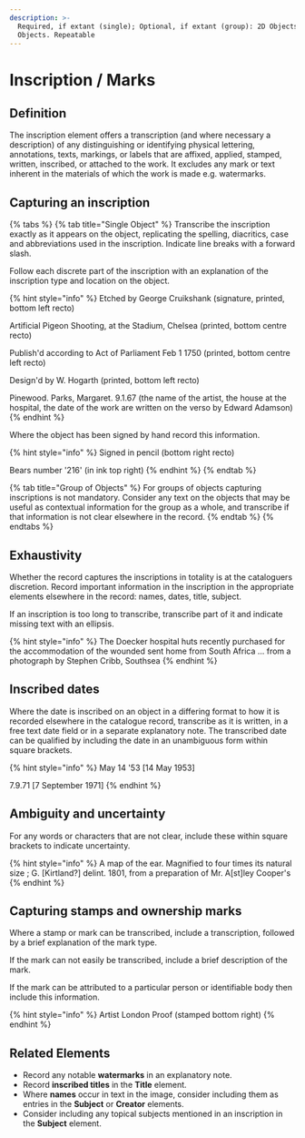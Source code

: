 ```yaml
---
description: >-
  Required, if extant (single); Optional, if extant (group): 2D Objects, 3D
  Objects. Repeatable
---
```


# Inscription / Marks

## Definition

The inscription element offers a transcription (and where necessary a description) of any distinguishing or identifying physical lettering, annotations, texts, markings, or labels that are affixed, applied, stamped, written, inscribed, or attached to the work. It excludes any mark or text inherent in the materials of which the work is made e.g. watermarks.

## Capturing an inscription

{% tabs %}
{% tab title="Single Object" %}
Transcribe the inscription exactly as it appears on the object, replicating the spelling, diacritics, case and abbreviations used in the inscription. Indicate line breaks with a forward slash.

Follow each discrete part of the inscription with an explanation of the inscription type and location on the object.

{% hint style="info" %}
Etched by George Cruikshank (signature, printed, bottom left recto)

Artificial Pigeon Shooting, at the Stadium, Chelsea (printed, bottom centre recto)

Publish'd according to Act of Parliament Feb 1 1750 (printed, bottom centre left recto)

Design'd by W. Hogarth (printed, bottom left recto)&#x20;

Pinewood. Parks, Margaret. 9.1.67 (the name of the artist, the house at the hospital, the date of the work are written on the verso by Edward Adamson)
{% endhint %}

Where the object has been signed by hand record this information.&#x20;

{% hint style="info" %}
Signed in pencil (bottom right recto)

Bears number '216' (in ink top right)
{% endhint %}
{% endtab %}

{% tab title="Group of Objects" %}
For groups of objects capturing inscriptions is not mandatory. Consider any text on the objects that may be useful as contextual information for the group as a whole, and transcribe if that information is not clear elsewhere in the record.&#x20;
{% endtab %}
{% endtabs %}

## Exhaustivity

Whether the record captures the inscriptions in totality is at the cataloguers discretion. Record important information in the inscription in the appropriate elements elsewhere in the record: names, dates, title, subject.&#x20;

If an inscription is too long to transcribe, transcribe part of it and indicate missing text with an ellipsis.

{% hint style="info" %}
The Doecker hospital huts recently purchased for the accommodation of the wounded sent home from South Africa ... from a photograph by Stephen Cribb, Southsea
{% endhint %}

## Inscribed dates

Where the date is inscribed on an object in a differing format to how it is recorded elsewhere in the catalogue record, transcribe as it is written, in a free text date field or in a separate explanatory note. The transcribed date can be qualified by including the date in an unambiguous form within square brackets.

{% hint style="info" %}
May 14 '53 \[14 May 1953]

7.9.71 \[7 September 1971]
{% endhint %}

## Ambiguity and uncertainty

For any words or characters that are not clear, include these within square brackets to indicate uncertainty.

{% hint style="info" %}
A map of the ear. Magnified to four times its natural size ; G. \[Kirtland?] delint. 1801, from a preparation of Mr. A\[st]ley Cooper's
{% endhint %}

## Capturing stamps and ownership marks

Where a stamp or mark can be transcribed, include a transcription, followed by a brief explanation of the mark type.

If the mark can not easily be transcribed, include a brief description of the mark.

If the mark can be attributed to a particular person or identifiable body then include this information.&#x20;

{% hint style="info" %}
Artist London Proof (stamped bottom right)
{% endhint %}

## Related Elements

* Record any notable **watermarks** in an explanatory note.
* Record **inscribed titles** in the **Title** element.&#x20;
* Where **names** occur in text in the image, consider including them as entries in the **Subject** or **Creator** elements.&#x20;
* Consider including any topical subjects mentioned in an inscription in the **Subject** element.
